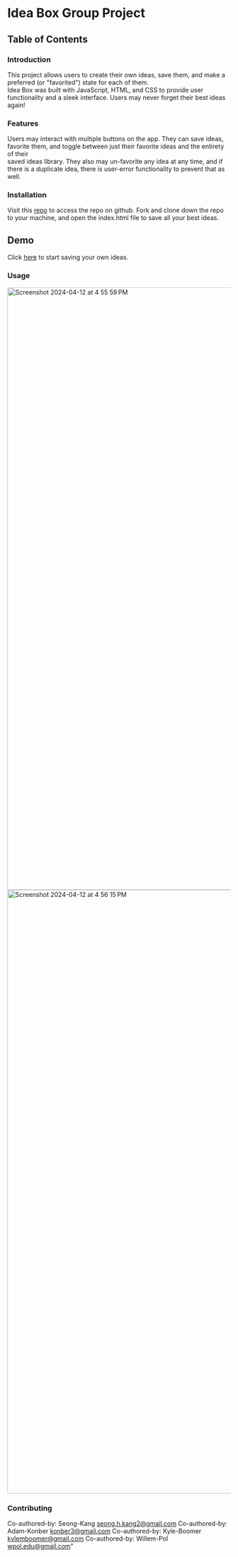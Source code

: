 # Idea Box Group Project

## Table of Contents

### Introduction
This project allows users to create their own ideas, save them, and make a preferred (or "favorited") state for each of them.  
Idea Box was built with JavaScript, HTML, and CSS to provide user functionality and a sleek interface. Users may never forget their best ideas again!

### Features
Users may interact with multiple buttons on the app. They can save ideas, favorite them, and toggle between just their favorite ideas and the entirety of their  
saved ideas library. They also may un-favorite any idea at any time, and if there is a duplicate idea, there is user-error functionality to prevent that as well. 

### Installation 
Visit this [repo](https://github.com/sanghoro/ideaBox-groupProject) to access the repo on github.
Fork and clone down the repo to your machine, and open the index.html file to save all your best ideas. 

## Demo 
Click [here](https://kylemboomer.github.io/ideaBox/) to start saving your own ideas. 
### Usage 
<img width="1358" alt="Screenshot 2024-04-12 at 4 55 59 PM" src="https://github.com/sanghoro/ideaBox-groupProject/assets/156006806/6dcf2c38-e83a-4390-ab2f-4be7c59dfa10">

<img width="1361" alt="Screenshot 2024-04-12 at 4 56 15 PM" src="https://github.com/sanghoro/ideaBox-groupProject/assets/156006806/b69ca68a-b016-4949-9eed-0ca2bf6390a7">

### Contributing
Co-authored-by: Seong-Kang <seong.h.kang2@gmail.com>
Co-authored-by: Adam-Konber <konber3@gmail.com>
Co-authored-by: Kyle-Boomer <kylemboomer@gmail.com>
Co-authored-by: Willem-Pol <wpol.edu@gmail.com>"

